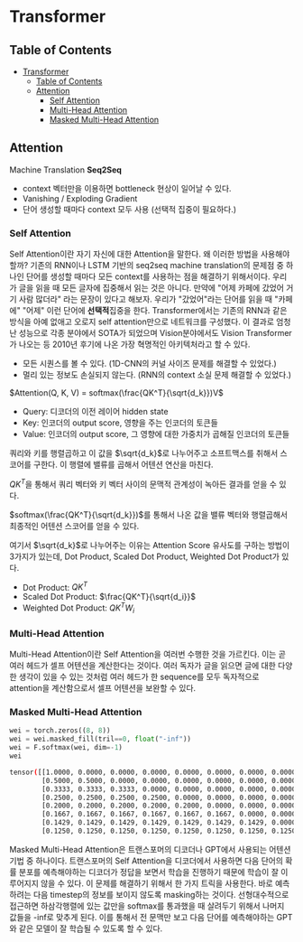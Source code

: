 # Transformer


## Table of Contents

<!-- TOC -->

- [Transformer](#transformer)
  - [Table of Contents](#table-of-contents)
  - [Attention](#attention)
    - [Self Attention](#self-attention)
    - [Multi-Head Attention](#multi-head-attention)
    - [Masked Multi-Head Attention](#masked-multi-head-attention)

<!-- /TOC -->

## Attention

Machine Translation **Seq2Seq**

- context 벡터만을 이용하면 bottleneck 현상이 일어날 수 있다.
- Vanishing / Exploding Gradient
- 단어 생성할 때마다 context 모두 사용 (선택적 집중이 필요하다.)

### Self Attention

Self Attention이란 자기 자신에 대한 Attention을 말한다. 왜 이러한 방법을 사용해야할까? 기존의 RNN이나 LSTM 기반의 seq2seq machine translation의 문제점 중 하나인 단어를 생성할 때마다 모든 context를 사용하는 점을 해결하기 위해서이다. 우리가 글을 읽을 때 모든 글자에 집중해서 읽는 것은 아니다. 만약에 "어제 카페에 갔었어 거기 사람 많더라" 라는 문장이 있다고 해보자. 우리가 "갔었어"라는 단어를 읽을 때 "카페에" "어제" 이런 단어에 **선택적**집중을 한다. Transformer에서는 기존의 RNN과 같은 방식을 아예 없애고 오로지 self attention만으로 네트워크를 구성했다. 이 결과로 엄청난 성능으로 각종 분야에서 SOTA가 되었으며 Vision분야에서도 Vision Transformer가 나오는 등 2010년 후기에 나온 가장 혁명적인 아키텍처라고 할 수 있다. 

- 모든 시퀀스를 볼 수 있다. (1D-CNN의 커널 사이즈 문제를 해결할 수 있었다.)
- 멀리 있는 정보도 손실되지 않는다. (RNN의 context 소실 문제 해결할 수 있었다.)

$Attention(Q, K, V) = softmax(\frac{QK^T}{\sqrt{d_k}})V$

- Query: 디코더의 이전 레이어 hidden state
- Key: 인코더의 output score, 영향을 주는 인코더의 토큰들
- Value: 인코더의 output score, 그 영향에 대한 가중치가 곱해질 인코더의 토큰들

쿼리와 키를 행렬곱하고 이 값을 $\sqrt{d_k}$로 나누어주고 소프트맥스를 취해서 스코어를 구한다. 이 행렬에 밸류를 곱해서 어텐션 연산을 마친다.


${QK^T}$을 통해서 쿼리 벡터와 키 벡터 사이의 문맥적 관계성이 녹아든 결과를 얻을 수 있다. 

$softmax(\frac{QK^T}{\sqrt{d_k}})$를 통해서 나온 값을 밸류 벡터와 행렬곱해서 최종적인 어텐션 스코어를 얻을 수 있다. 

여기서 $\sqrt{d_k}$로 나누어주는 이유는 Attention Score 유사도를 구하는 방법이 3가지가 있는데, Dot Product, Scaled Dot Product, Weighted Dot Product가 있다.

- Dot Product: $QK^T$
- Scaled Dot Product: $\frac{QK^T}{\sqrt{d_i}}$
- Weighted Dot Product: $QK^T W_i$


### Multi-Head Attention

Multi-Head Attention이란 Self Attention을 여러번 수행한 것을 가르킨다. 이는 곧 여러 헤드가 셀프 어텐션을 계산한다는 것이다. 
여러 독자가 글을 읽으면 글에 대한 다양한 생각이 있을 수 있는 것처럼 여러 헤드가 한 sequence를 모두 독자적으로 attention을 계산함으로서 셀프 어텐션을 보완할 수 있다. 


### Masked Multi-Head Attention

```python
wei = torch.zeros((8, 8))
wei = wei.masked_fill(tril==0, float("-inf"))
wei = F.softmax(wei, dim=-1)
wei
```

```bash
tensor([[1.0000, 0.0000, 0.0000, 0.0000, 0.0000, 0.0000, 0.0000, 0.0000],
        [0.5000, 0.5000, 0.0000, 0.0000, 0.0000, 0.0000, 0.0000, 0.0000],
        [0.3333, 0.3333, 0.3333, 0.0000, 0.0000, 0.0000, 0.0000, 0.0000],
        [0.2500, 0.2500, 0.2500, 0.2500, 0.0000, 0.0000, 0.0000, 0.0000],
        [0.2000, 0.2000, 0.2000, 0.2000, 0.2000, 0.0000, 0.0000, 0.0000],
        [0.1667, 0.1667, 0.1667, 0.1667, 0.1667, 0.1667, 0.0000, 0.0000],
        [0.1429, 0.1429, 0.1429, 0.1429, 0.1429, 0.1429, 0.1429, 0.0000],
        [0.1250, 0.1250, 0.1250, 0.1250, 0.1250, 0.1250, 0.1250, 0.1250]])
```

Masked Multi-Head Attention은 트랜스포머의 디코더나 GPT에서 사용되는 어텐션 기법 중 하나이다. 트랜스포머의 Self Attention을 디코더에서 사용하면 다음 단어의 확률 분포를 예측해야하는 디코더가 정답을 보면서 학습을 진행하기 때문에 학습이 잘 이루어지지 않을 수 있다. 이 문제를 해결하기 위해서 한 가지 트릭을 사용한다. 바로 예측하려는 다음 timestep의 정보를 보이지 않도록 masking하는 것이다. 선형대수적으로 접근하면 하삼각행렬에 있는 값만을 softmax를 통과했을 때 살려두기 위해서 나머지 값들을 -inf로 맞추게 된다. 이를 통해서 전 문맥만 보고 다음 단어를 예측해야하는 GPT와 같은 모델이 잘 학습될 수 있도록 할 수 있다. 